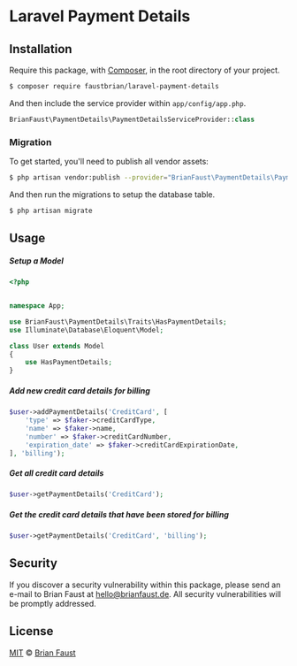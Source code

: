 # Laravel Payment Details

## Installation

Require this package, with [Composer](https://getcomposer.org/), in the root directory of your project.

``` bash
$ composer require faustbrian/laravel-payment-details
```

And then include the service provider within `app/config/app.php`.

``` php
BrianFaust\PaymentDetails\PaymentDetailsServiceProvider::class
```

### Migration

To get started, you'll need to publish all vendor assets:

```bash
$ php artisan vendor:publish --provider="BrianFaust\PaymentDetails\PaymentDetailsServiceProvider"
```

And then run the migrations to setup the database table.

```bash
$ php artisan migrate
```

## Usage

##### Setup a Model

``` php
<?php


namespace App;

use BrianFaust\PaymentDetails\Traits\HasPaymentDetails;
use Illuminate\Database\Eloquent\Model;

class User extends Model
{
    use HasPaymentDetails;
}
```

##### Add new credit card details for billing

``` php
$user->addPaymentDetails('CreditCard', [
    'type' => $faker->creditCardType,
    'name' => $faker->name,
    'number' => $faker->creditCardNumber,
    'expiration_date' => $faker->creditCardExpirationDate,
], 'billing');
```

##### Get all credit card details

``` php
$user->getPaymentDetails('CreditCard');
```

##### Get the credit card details that have been stored for billing

``` php
$user->getPaymentDetails('CreditCard', 'billing');
```

## Security

If you discover a security vulnerability within this package, please send an e-mail to Brian Faust at hello@brianfaust.de. All security vulnerabilities will be promptly addressed.

## License

[MIT](LICENSE) © [Brian Faust](https://brianfaust.de)

